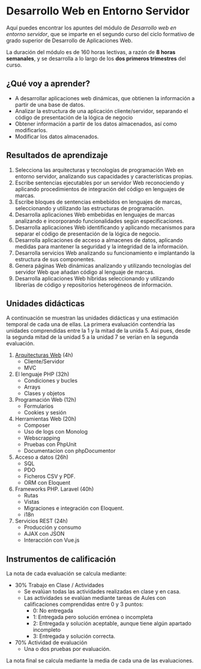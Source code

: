 # Desarrollo Web en Entorno Servidor

Aquí puedes encontrar los apuntes del módulo de *Desarrollo web en entorno servidor*, que se imparte en el segundo curso del ciclo formativo de grado superior de Desarrollo de Aplicaciones Web.

La duración del módulo es de 160 horas lectivas, a razón de **8 horas semanales**, y se desarrolla a lo largo de los **dos primeros trimestres** del curso.

## ¿Qué voy a aprender?

* A desarrollar aplicaciones web dinámicas, que obtienen la información a partir de una base de datos.
* Analizar la estructura de una aplicación cliente/servidor, separando el código de presentación de la lógica de negocio
* Obtener información a partir de los datos almacenados, así como modificarlos.
* Modificar los datos almacenados.

## Resultados de aprendizaje

1. Selecciona las arquitecturas y tecnologías de programación Web en entorno servidor, analizando sus capacidades y características propias.
2. Escribe sentencias ejecutables por un servidor Web reconociendo y aplicando procedimientos de integración del código en lenguajes de marcas.
3. Escribe bloques de sentencias embebidos en lenguajes de marcas, seleccionando y utilizando las estructuras de programación.
4. Desarrolla aplicaciones Web embebidas en lenguajes de marcas analizando e incorporando funcionalidades según especificaciones.
5. Desarrolla aplicaciones Web identificando y aplicando mecanismos para separar el código de presentación de la lógica de negocio.
6. Desarrolla aplicaciones de acceso a almacenes de datos, aplicando medidas para mantener la seguridad y la integridad de la información.
7. Desarrolla servicios Web analizando su funcionamiento e implantando la estructura de sus componentes.
8. Genera páginas Web dinámicas analizando y utilizando tecnologías del servidor Web que añadan código al lenguaje de marcas.
9. Desarrolla aplicaciones Web híbridas seleccionando y utilizando librerías de código y repositorios heterogéneos de información.

## Unidades didácticas

A continuación se muestran las unidades didácticas y una estimación temporal de cada una de ellas.
La primera evaluación contendría las unidades comprendidas entre la 1 y la mitad de la unida 5. Así pues, desde la segunda mitad de la unidad 5 a la unidad 7 se verían en la segunda evaluación.

1. [Arquitecturas Web](01arquitecturas.md) (4h)
    * Cliente/Servidor
    * MVC
2. El lenguaje PHP (32h)
    * Condiciones y bucles
    * Arrays
    * Clases y objetos
3. Programación Web (12h)
    * Formularios
    * Cookies y sesión
4. Herramientas Web (20h)
    * Composer
    * Uso de logs con Monolog
    * Webscrapping
    * Pruebas con PhpUnit
    * Documentacion con phpDocumentor
5. Acceso a datos (26h)
    * SQL
    * PDO
    * Ficheros CSV y PDF.
    * ORM con Eloquent
6. Frameworks PHP. Laravel (40h)
    * Rutas
    * Vistas
    * Migraciones e integración con Eloquent.
    * i18n
7. Servicios REST (24h)
    * Producción y consumo
    * AJAX con JSON
    * Interacción con Vue.js

## Instrumentos de calificación

La nota de cada evaluación se calcula mediante:

* 30% Trabajo en Clase / Actividades
    * Se evalúan todas las actividades realizadas en clase y en casa.
    * Las actividades se evalúan mediante tareas de Aules con calificaciones comprendidas entre 0 y 3 puntos:
        * 0: No entregada
        * 1: Entregada pero solución errónea o incompleta
        * 2: Entregada y solución aceptable, aunque tiene algún apartado incompleto
        * 3: Entregada y solución correcta.
* 70% Actividad de evaluación
    * Una o dos pruebas por evaluación.

La nota final se calcula mediante la media de cada una de las evaluaciones.

